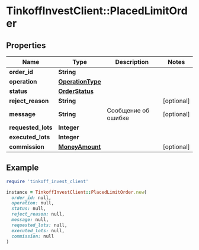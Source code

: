 # TinkoffInvestClient::PlacedLimitOrder

## Properties

| Name | Type | Description | Notes |
| ---- | ---- | ----------- | ----- |
| **order_id** | **String** |  |  |
| **operation** | [**OperationType**](OperationType.md) |  |  |
| **status** | [**OrderStatus**](OrderStatus.md) |  |  |
| **reject_reason** | **String** |  | [optional] |
| **message** | **String** | Сообщение об ошибке | [optional] |
| **requested_lots** | **Integer** |  |  |
| **executed_lots** | **Integer** |  |  |
| **commission** | [**MoneyAmount**](MoneyAmount.md) |  | [optional] |

## Example

```ruby
require 'tinkoff_invest_client'

instance = TinkoffInvestClient::PlacedLimitOrder.new(
  order_id: null,
  operation: null,
  status: null,
  reject_reason: null,
  message: null,
  requested_lots: null,
  executed_lots: null,
  commission: null
)
```

